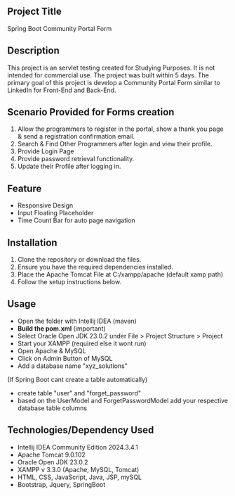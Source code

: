 ## Project Title
Spring Boot Community Portal Form

## Description
This project is an servlet testing created for Studying Purposes. It is not intended for commercial use. The project was built within 5 days. 
The primary goal of this project is develop a Community Portal Form similar to LinkedIn for Front-End and Back-End.

## Scenario Provided for Forms creation
1. Allow the programmers to register in the portal, show a thank you page & send a registration confirmation email.
2. Search & Find Other Programmers after login and view their profile.
3. Provide Login Page
4. Provide password retrieval functionality.
5. Update their Profile after logging in.

## Feature
- Responsive Design
- Input Floating Placeholder
- Time Count Bar for auto page navigation

## Installation
1. Clone the repository or download the files.
2. Ensure you have the required dependencies installed.
3. Place the Apache Tomcat File at C:/xampp/apache (default xamp path)
4. Follow the setup instructions below.

## Usage
- Open the folder with Intellij IDEA (maven)
- **Build the pom.xml** (important)
- Select Oracle Open JDK 23.0.2 under File > Project Structure > Project
- Start your XAMPP (required else it wont run)
- Open Apache & MySQL
- Click on Admin Button of MySQL
- Add a database name "xyz_solutions"

(If Spring Boot cant create a table automatically)
- create table "user" and "forget_password"
- based on the UserModel and ForgetPasswordModel add your respective database table columns

## Technologies/Dependency Used
- Intellij IDEA Community Edition 2024.3.4.1
- Apache Tomcat 9.0.102
- Oracle Open JDK 23.0.2
- XAMPP v 3.3.0 (Apache, MySQL, Tomcat)
- HTML, CSS, JavaScript, Java, JSP, mySQL
- Bootstrap, Jquery, SpringBoot

